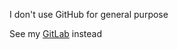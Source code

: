 <p>I don't use GitHub for general purpose</p>
<p>See my <a href="https://gitlab.com/jusqua">GitLab</a> instead</p>
